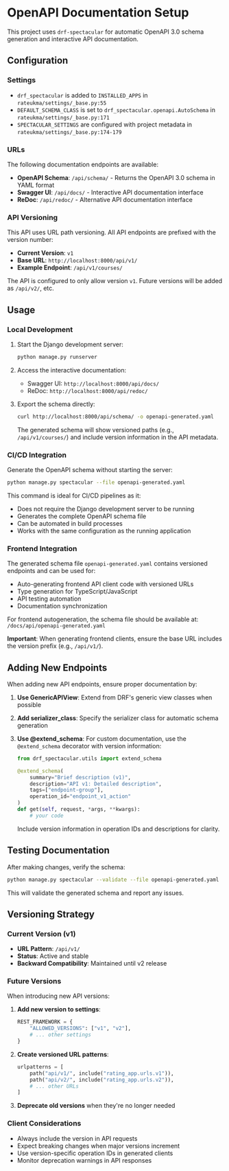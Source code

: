 # OpenAPI Documentation Setup

This project uses `drf-spectacular` for automatic OpenAPI 3.0 schema generation and interactive API documentation.

## Configuration

### Settings

- `drf_spectacular` is added to `INSTALLED_APPS` in `rateukma/settings/_base.py:55`
- `DEFAULT_SCHEMA_CLASS` is set to `drf_spectacular.openapi.AutoSchema` in `rateukma/settings/_base.py:171`
- `SPECTACULAR_SETTINGS` are configured with project metadata in `rateukma/settings/_base.py:174-179`

### URLs

The following documentation endpoints are available:

- **OpenAPI Schema**: `/api/schema/` - Returns the OpenAPI 3.0 schema in YAML format
- **Swagger UI**: `/api/docs/` - Interactive API documentation interface
- **ReDoc**: `/api/redoc/` - Alternative API documentation interface

### API Versioning

This API uses URL path versioning. All API endpoints are prefixed with the version number:

- **Current Version**: `v1`
- **Base URL**: `http://localhost:8000/api/v1/`
- **Example Endpoint**: `/api/v1/courses/`

The API is configured to only allow version `v1`. Future versions will be added as `/api/v2/`, etc.

## Usage

### Local Development

1. Start the Django development server:

   ```bash
   python manage.py runserver
   ```

2. Access the interactive documentation:
   - Swagger UI: `http://localhost:8000/api/docs/`
   - ReDoc: `http://localhost:8000/api/redoc/`

3. Export the schema directly:

   ```bash
   curl http://localhost:8000/api/schema/ -o openapi-generated.yaml
   ```

   The generated schema will show versioned paths (e.g., `/api/v1/courses/`) and include version information in the API metadata.

### CI/CD Integration

Generate the OpenAPI schema without starting the server:

```bash
python manage.py spectacular --file openapi-generated.yaml
```

This command is ideal for CI/CD pipelines as it:

- Does not require the Django development server to be running
- Generates the complete OpenAPI schema file
- Can be automated in build processes
- Works with the same configuration as the running application

### Frontend Integration

The generated schema file `openapi-generated.yaml` contains versioned endpoints and can be used for:

- Auto-generating frontend API client code with versioned URLs
- Type generation for TypeScript/JavaScript
- API testing automation
- Documentation synchronization

For frontend autogeneration, the schema file should be available at: `/docs/api/openapi-generated.yaml`

**Important**: When generating frontend clients, ensure the base URL includes the version prefix (e.g., `/api/v1/`).

## Adding New Endpoints

When adding new API endpoints, ensure proper documentation by:

1. **Use GenericAPIView**: Extend from DRF's generic view classes when possible
2. **Add serializer_class**: Specify the serializer class for automatic schema generation
3. **Use @extend_schema**: For custom documentation, use the `@extend_schema` decorator with version information:

   ```python
   from drf_spectacular.utils import extend_schema

   @extend_schema(
       summary="Brief description (v1)",
       description="API v1: Detailed description",
       tags=["endpoint-group"],
       operation_id="endpoint_v1_action"
   )
   def get(self, request, *args, **kwargs):
       # your code
   ```

   Include version information in operation IDs and descriptions for clarity.

## Testing Documentation

After making changes, verify the schema:

```bash
python manage.py spectacular --validate --file openapi-generated.yaml
```

This will validate the generated schema and report any issues.

## Versioning Strategy

### Current Version (v1)

- **URL Pattern**: `/api/v1/`
- **Status**: Active and stable
- **Backward Compatibility**: Maintained until v2 release

### Future Versions

When introducing new API versions:

1. **Add new version to settings**:

   ```python
   REST_FRAMEWORK = {
       "ALLOWED_VERSIONS": ["v1", "v2"],
       # ... other settings
   }
   ```

2. **Create versioned URL patterns**:

   ```python
   urlpatterns = [
       path("api/v1/", include("rating_app.urls.v1")),
       path("api/v2/", include("rating_app.urls.v2")),
       # ... other URLs
   ]
   ```

3. **Deprecate old versions** when they're no longer needed

### Client Considerations

- Always include the version in API requests
- Expect breaking changes when major versions increment
- Use version-specific operation IDs in generated clients
- Monitor deprecation warnings in API responses
